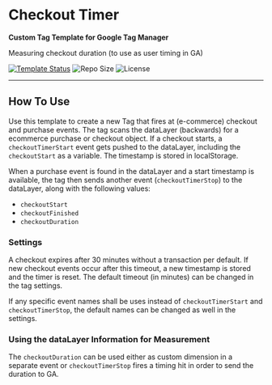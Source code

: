 # Checkout Timer

**Custom Tag Template for Google Tag Manager**

Measuring checkout duration (to use as user timing in GA)

[![Template Status](https://img.shields.io/badge/Community%20Template%20Gallery%20Status-published-green)](https://tagmanager.google.com/gallery/#/owners/mbaersch/templates/checkout-timer) ![Repo Size](https://img.shields.io/github/repo-size/mbaersch/checkout-timer) ![License](https://img.shields.io/github/license/mbaersch/checkout-timer)

---

## How To Use
Use this template to create a new Tag that fires at (e-commerce) checkout and purchase events. The tag scans the dataLayer (backwards) for a ecommerce purchase or checkout object. 
If a checkout starts, a `checkoutTimerStart` event gets pushed to the dataLayer, including the `checkoutStart` as a variable. The timestamp is stored in localStorage. 

When a purchase event is found in the dataLayer and a start timestamp is available, the tag then sends another event (`checkoutTimerStop`) to the dataLayer, along with the following values: 

- ```checkoutStart```
- ```checkoutFinished```
- ```checkoutDuration```

### Settings
A checkout expires after 30 minutes without a transaction per default. If new checkout events occur after this timeout, a new timestamp is stored and the timer is reset. The default timeout (in minutes) can be changed in the tag settings. 

If any specific event names shall be uses instead of `checkoutTimerStart` and `checkoutTimerStop`, the default names can be changed as well in the settings.

### Using the dataLayer Information for Measurement 
The `checkoutDuration` can be used either as custom dimension in a separate event or `checkoutTimerStop` fires a timing hit in order to send the duration to GA.   

